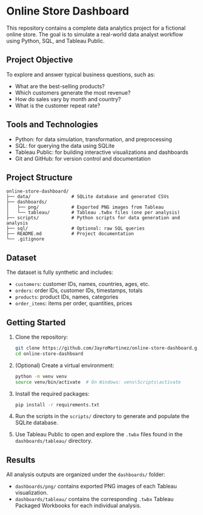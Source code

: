 # Online Store Dashboard

This repository contains a complete data analytics project for a fictional online store. The goal is to simulate a real-world data analyst workflow using Python, SQL, and Tableau Public.

## Project Objective

To explore and answer typical business questions, such as:

- What are the best-selling products?
- Which customers generate the most revenue?
- How do sales vary by month and country?
- What is the customer repeat rate?

## Tools and Technologies

- Python: for data simulation, transformation, and preprocessing
- SQL: for querying the data using SQLite
- Tableau Public: for building interactive visualizations and dashboards
- Git and GitHub: for version control and documentation

## Project Structure

```
online-store-dashboard/
├── data/               # SQLite database and generated CSVs
├── dashboards/
│   ├── png/            # Exported PNG images from Tableau
│   └── tableau/        # Tableau .twbx files (one per analysis)
├── scripts/            # Python scripts for data generation and analysis
├── sql/                # Optional: raw SQL queries
├── README.md           # Project documentation
└── .gitignore
```

## Dataset

The dataset is fully synthetic and includes:

- `customers`: customer IDs, names, countries, ages, etc.
- `orders`: order IDs, customer IDs, timestamps, totals
- `products`: product IDs, names, categories
- `order_items`: items per order, quantities, prices

## Getting Started

1. Clone the repository:

   ```bash
   git clone https://github.com/JayroMartinez/online-store-dashboard.git
   cd online-store-dashboard
   ```

2. (Optional) Create a virtual environment:

   ```bash
   python -m venv venv
   source venv/bin/activate  # On Windows: venv\Scripts\activate
   ```

3. Install the required packages:

   ```bash
   pip install -r requirements.txt
   ```

4. Run the scripts in the `scripts/` directory to generate and populate the SQLite database.

5. Use Tableau Public to open and explore the `.twbx` files found in the `dashboards/tableau/` directory.

## Results

All analysis outputs are organized under the `dashboards/` folder:

- `dashboards/png/` contains exported PNG images of each Tableau visualization.
- `dashboards/tableau/` contains the corresponding `.twbx` Tableau Packaged Workbooks for each individual analysis.

